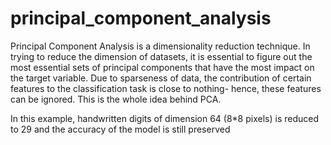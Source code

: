 # principal_component_analysis

Principal Component Analysis is a dimensionality reduction technique. In trying to reduce the dimension of datasets, it is essential to figure out the most essential sets of principal components that have the most impact on the target variable. Due to sparseness of data, the contribution of certain features to the classification task is close to nothing- hence, these features can be ignored. This is the whole idea behind PCA.

In this example, handwritten digits of dimension 64 (8*8 pixels) is reduced to 29 and the accuracy of the model is still preserved
